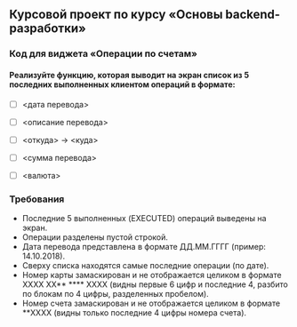 ## Курсовой проект по курсу «Основы backend-разработки»
### Код для виджета «Операции по счетам»
#### Реализуйте функцию, которая выводит на экран список из 5 последних выполненных клиентом операций в формате:
- [ ] <дата перевода> 
- [ ] <описание перевода>
- [ ] <откуда> -> <куда>
- [ ] <сумма перевода> 
- [ ] <валюта>


### Требования

- Последние 5 выполненных (EXECUTED) операций выведены на экран.
- Операции разделены пустой строкой.
- Дата перевода представлена в формате ДД.ММ.ГГГГ (пример: 14.10.2018).
- Сверху списка находятся самые последние операции (по дате).
- Номер карты замаскирован и не отображается целиком в формате  XXXX XX** **** XXXX (видны первые 6 цифр и последние 4, разбито по блокам по 4 цифры, разделенных пробелом).
- Номер счета замаскирован и не отображается целиком в формате  **XXXX 
(видны только последние 4 цифры номера счета).